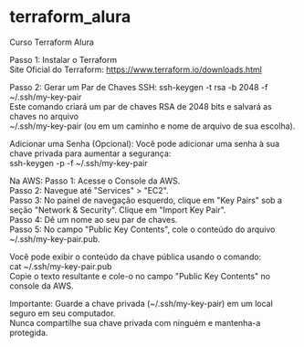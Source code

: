 # terraform_alura
Curso Terraform Alura</br>

Passo 1: Instalar o Terraform</br>
Site Oficial do Terraform: https://www.terraform.io/downloads.html</br>

Passo 2: Gerar um Par de Chaves SSH:
ssh-keygen -t rsa -b 2048 -f ~/.ssh/my-key-pair</br>
Este comando criará um par de chaves RSA de 2048 bits e salvará as chaves no arquivo </br>
~/.ssh/my-key-pair (ou em um caminho e nome de arquivo de sua escolha).

Adicionar uma Senha (Opcional):
Você pode adicionar uma senha à sua chave privada para aumentar a segurança:</br>
ssh-keygen -p -f ~/.ssh/my-key-pair

Na AWS:
Passo 1: Acesse o Console da AWS.</br>
Passo 2: Navegue até "Services" > "EC2".</br>
Passo 3: No painel de navegação esquerdo, clique em "Key Pairs" sob a seção "Network & Security".
Clique em "Import Key Pair".</br>
Passo 4: Dê um nome ao seu par de chaves.</br>
Passo 5: No campo "Public Key Contents", cole o conteúdo do arquivo ~/.ssh/my-key-pair.pub.</br>

Você pode exibir o conteúdo da chave pública usando o comando:</br>
cat ~/.ssh/my-key-pair.pub</br>
Copie o texto resultante e cole-o no campo "Public Key Contents" no console da AWS.

Importante:
Guarde a chave privada (~/.ssh/my-key-pair) em um local seguro em seu computador.</br>
Nunca compartilhe sua chave privada com ninguém e mantenha-a protegida.
